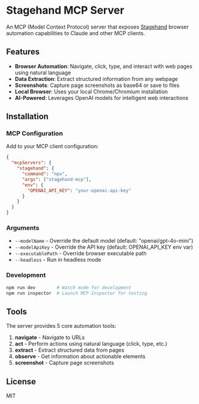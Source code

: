 # Stagehand MCP Server

An MCP (Model Context Protocol) server that exposes [Stagehand](https://github.com/browserbase/stagehand) browser automation capabilities to Claude and other MCP clients.

## Features

- **Browser Automation**: Navigate, click, type, and interact with web pages using natural language
- **Data Extraction**: Extract structured information from any webpage  
- **Screenshots**: Capture page screenshots as base64 or save to files
- **Local Browser**: Uses your local Chrome/Chromium installation
- **AI-Powered**: Leverages OpenAI models for intelligent web interactions

## Installation

### MCP Configuration

Add to your MCP client configuration:

```json
{
  "mcpServers": {
    "stagehand": {
      "command": "npx",
      "args": ["stagehand-mcp"],
      "env": {
        "OPENAI_API_KEY": "your-openai-api-key"
      }
    }
  }
}
```

### Arguments

- `--modelName` - Override the default model (default: "openai/gpt-4o-mini")
- `--modelApiKey` - Override the API key (default: OPENAI_API_KEY env var)  
- `--executablePath` - Override browser executable path
- `--headless` - Run in headless mode

### Development

```bash
npm run dev        # Watch mode for development
npm run inspector  # Launch MCP Inspector for testing
```

## Tools

The server provides 5 core automation tools:

1. **navigate** - Navigate to URLs
2. **act** - Perform actions using natural language (click, type, etc.)
3. **extract** - Extract structured data from pages
4. **observe** - Get information about actionable elements
5. **screenshot** - Capture page screenshots

## License

MIT